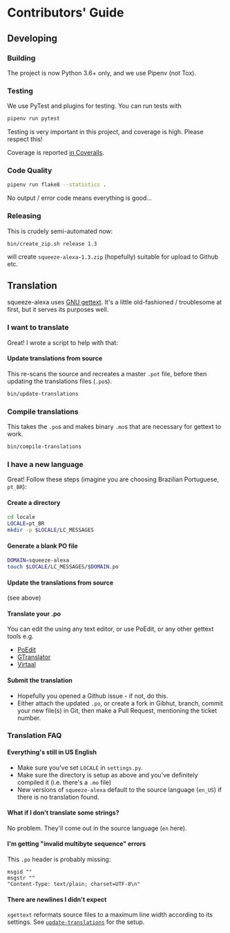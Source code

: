 Contributors' Guide
===================

Developing
----------

### Building

The project is now Python 3.6+ only, and we use Pipenv (not Tox).


### Testing
We use PyTest and plugins for testing. You can run tests with

```bash
pipenv run pytest
```

Testing is very important in this project, and coverage is high.
Please respect this!

Coverage is reported [in Coveralls](https://coveralls.io/github/declension/squeeze-alexa).


### Code Quality

```bash
pipenv run flake8 --statistics .
```
No output / error code means everything is good...

### Releasing

This is crudely semi-automated now:
```
bin/create_zip.sh release 1.3
```
will create `squeeze-alexa-1.3.zip` (hopefully) suitable for upload to Github etc.


Translation
-----------

squeeze-alexa uses [GNU gettext](https://www.gnu.org/software/gettext/).
It's a little old-fashioned / troublesome at first, but it serves its purposes well.

### I want to translate
Great! I wrote a script to help with that:

#### Update translations from source
This re-scans the source and recreates a master `.pot` file, before then updating the translations files (`.po`s).

```bash
bin/update-translations
```

### Compile translations
This takes the `.po`s and makes binary `.mo`s that are necessary for gettext to work.
```bash
bin/compile-translations
```


### I have a new language
Great! Follow these steps (imagine you are choosing Brazilian Portuguese, `pt_BR`):

#### Create a directory

```bash
cd locale
LOCALE=pt_BR
mkdir -p $LOCALE/LC_MESSAGES
```

#### Generate a blank PO file
```bash
DOMAIN=squeeze-alexa
touch $LOCALE/LC_MESSAGES/$DOMAIN.po
```

#### Update the translations from source
(see above)

#### Translate your .po
You can edit the using any text editor, or use PoEdit, or any other gettext tools e.g.

 * [PoEdit](https://poedit.net/)
 * [GTranslator](https://wiki.gnome.org/Apps/Gtranslator)
 * [Virtaal](http://virtaal.translatehouse.org/download.html)

#### Submit the translation
 * Hopefully you opened a Github issue - if not, do this.
 * Either attach the updated `.po`, or create a fork in Gibhut, branch, commit your new file(s) in Git, then make a Pull Request, mentioning the ticket number.


### Translation FAQ

#### Everything's still in US English
 * Make sure you've set `LOCALE` in `settings.py`.
 * Make sure the directory is setup as above and you've definitely compiled it (i.e. there's a `.mo` file)
 * New versions of `squeeze-alexa` default to the source language (`en_US`) if there is no translation found.

#### What if I don't translate some strings?
No problem. They'll come out in the source language (`en` here).

#### I'm getting "invalid multibyte sequence" errors
This `.po` header is probably missing:

    msgid ""
    msgstr ""
    "Content-Type: text/plain; charset=UTF-8\n"

#### There are newlines I didn't expect
`xgettext` reformats source files to a maximum line width according to its settings.
See [`update-translations`](../bin/update-translations) for the setup.
